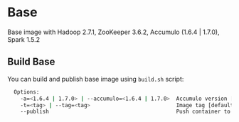 # Base

Base image with Hadoop 2.7.1, ZooKeeper 3.6.2, Accumulo (1.6.4 | 1.7.0), Spark 1.5.2

## Build Base

You can build and publish base image using `build.sh` script:

```bash
  Options:
    -a=<1.6.4 | 1.7.0> | --accumulo=<1.6.4 | 1.7.0>  Accumulo version [default: 1.7.0]
    -t=<tag> | --tag=<tag>                           Image tag [default: latest].
    --publish                                        Push container to dockerhub.
```
